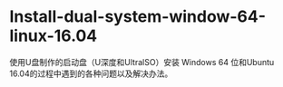 # Install-dual-system-window-64-linux-16.04
使用U盘制作的启动盘（U深度和UltralSO）安装 Windows 64 位和Ubuntu 16.04的过程中遇到的各种问题以及解决办法。
